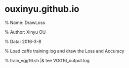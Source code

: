 ouxinyu.github.io
=================

% Name: DrawLoss

% Author: Xinyu OU

% Data: 2016-3-8

% Load caffe training log and draw the Loss and Accuracy

% train_vgg16.sh |& tee VGG16_output.log
